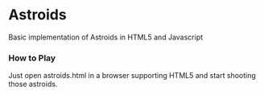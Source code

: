 # Astroids #

Basic implementation of Astroids in HTML5 and Javascript

### How to Play ###
Just open astroids.html in a browser supporting HTML5 and start shooting those astroids.
